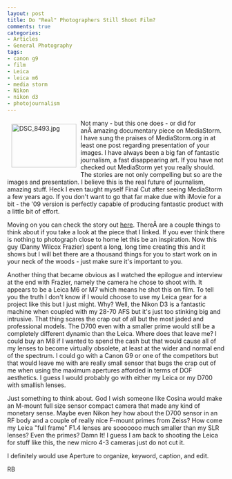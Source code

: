 ```yaml
---
layout: post
title: Do "Real" Photographers Still Shoot Film?
comments: true
categories:
- Articles
- General Photography
tags:
- canon g9
- film
- Leica
- leica m6
- media storm
- Nikon
- nikon d3
- photojournalism
---
```

<a rel="lightbox" href="/wp-content/uploads/2009/07/DSC_8493.jpg"><img title="DSC_8493.jpg" src="/wp-content/uploads/2009/07/.thumbs/.DSC_8493.jpg" border="0" alt="DSC_8493.jpg" hspace="10" vspace="10" width="150" height="101" align="left" /></a>Not many - but this one does - or did for anÂ amazing documentary piece on MediaStorm. I have sung the praises of MediaStorm.org in at least one post regarding presentation of your images. I have always been a big fan of fantastic journalism, a fast disappearing art. If you have not checked out MediaStorm yet you really should. The stories are not only compelling but so are the images and presentation. I believe this is the real future of journalism, amazing stuff. Heck I even taught myself Final Cut after seeing MediaStorm a few years ago. If you don't want to go that far make due with iMovie for a bit - the '09 version is perfectly capable of producing fantastic product with a little bit of effort.

Moving on you can check the story out <a href="http://mediastorm.org/0025.htm">here</a>. ThereÂ are a couple things to think about if you take a look at the piece that I linked. If you ever think there is nothing to photograph close to home let this be an inspiration. Now this guy (Danny Wilcox Frazier) spent a long, long time creating this and it shows but I will bet there are a thousand things for you to start work on in your neck of the woods - just make sure it's important to you.

Another thing that became obvious as I watched the epilogue and interview at the end with Frazier, namely the camera he chose to shoot with. It appears to be a Leica M6 or M7 which means he shot this on film. To tell you the truth I don't know if I would choose to use my Leica gear for a project like this but I just might. Why? Well, the Nikon D3 is a fantastic machine when coupled with my 28-70 AFS but it's just too stinking big and intrusive. That thing scares the crap out of all but the most jaded and professional models. The D700 even with a smaller prime would still be a completely different dynamic than the Leica. Where does that leave me? I could buy an M8 if I wanted to spend the cash but that would cause all of my lenses to become virtually obsolete, at least at the wider and normal end of the spectrum. I could go with a Canon G9 or one of the competitors but that would leave me with are really small sensor that bugs the crap out of me when using the maximum apertures afforded in terms of DOF aesthetics. I guess I would probably go with either my Leica or my D700 with smallish lenses.

Just something to think about. God I wish someone like Cosina would make an M-mount full size sensor compact camera that made any kind of monetary sense. Maybe even Nikon hey how about the D700 sensor in an RF body and a couple of really nice F-mount primes from Zeiss? How come my Leica "full frame" F1.4 lenses are sooooooo much smaller than my SLR lenses? Even the primes? Damn It! I guess I am back to shooting the Leica for stuff like this, the new micro 4-3 cameras just do not cut it.

I definitely would use Aperture to organize, keyword, caption, and edit.

RB